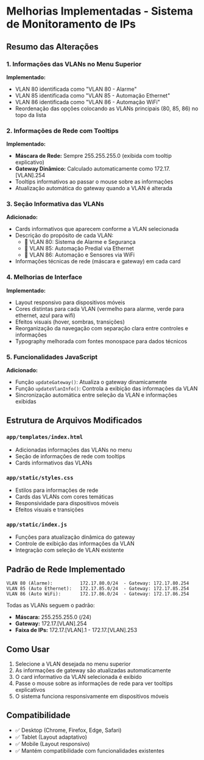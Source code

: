 # Melhorias Implementadas - Sistema de Monitoramento de IPs

## Resumo das Alterações

### 1. Informações das VLANs no Menu Superior

**Implementado:**
- VLAN 80 identificada como "VLAN 80 - Alarme"
- VLAN 85 identificada como "VLAN 85 - Automação Ethernet"  
- VLAN 86 identificada como "VLAN 86 - Automação WiFi"
- Reordenação das opções colocando as VLANs principais (80, 85, 86) no topo da lista

### 2. Informações de Rede com Tooltips

**Implementado:**
- **Máscara de Rede:** Sempre 255.255.255.0 (exibida com tooltip explicativo)
- **Gateway Dinâmico:** Calculado automaticamente como 172.17.[VLAN].254
- Tooltips informativos ao passar o mouse sobre as informações
- Atualização automática do gateway quando a VLAN é alterada

### 3. Seção Informativa das VLANs

**Adicionado:**
- Cards informativos que aparecem conforme a VLAN selecionada
- Descrição do propósito de cada VLAN:
  - 🚨 VLAN 80: Sistema de Alarme e Segurança
  - 🔌 VLAN 85: Automação Predial via Ethernet
  - 📶 VLAN 86: Automação e Sensores via WiFi
- Informações técnicas de rede (máscara e gateway) em cada card

### 4. Melhorias de Interface

**Implementado:**
- Layout responsivo para dispositivos móveis
- Cores distintas para cada VLAN (vermelho para alarme, verde para ethernet, azul para wifi)
- Efeitos visuais (hover, sombras, transições)
- Reorganização da navegação com separação clara entre controles e informações
- Typography melhorada com fontes monospace para dados técnicos

### 5. Funcionalidades JavaScript

**Adicionado:**
- Função `updateGateway()`: Atualiza o gateway dinamicamente
- Função `updateVlanInfo()`: Controla a exibição das informações da VLAN
- Sincronização automática entre seleção da VLAN e informações exibidas

## Estrutura de Arquivos Modificados

### `app/templates/index.html`
- Adicionadas informações das VLANs no menu
- Seção de informações de rede com tooltips
- Cards informativos das VLANs

### `app/static/styles.css`
- Estilos para informações de rede
- Cards das VLANs com cores temáticas
- Responsividade para dispositivos móveis
- Efeitos visuais e transições

### `app/static/index.js`
- Funções para atualização dinâmica do gateway
- Controle de exibição das informações da VLAN
- Integração com seleção de VLAN existente

## Padrão de Rede Implementado

```
VLAN 80 (Alarme):          172.17.80.0/24  - Gateway: 172.17.80.254
VLAN 85 (Auto Ethernet):   172.17.85.0/24  - Gateway: 172.17.85.254
VLAN 86 (Auto WiFi):       172.17.86.0/24  - Gateway: 172.17.86.254
```

Todas as VLANs seguem o padrão:
- **Máscara:** 255.255.255.0 (/24)
- **Gateway:** 172.17.[VLAN].254
- **Faixa de IPs:** 172.17.[VLAN].1 - 172.17.[VLAN].253

## Como Usar

1. Selecione a VLAN desejada no menu superior
2. As informações de gateway são atualizadas automaticamente
3. O card informativo da VLAN selecionada é exibido
4. Passe o mouse sobre as informações de rede para ver tooltips explicativos
5. O sistema funciona responsivamente em dispositivos móveis

## Compatibilidade

- ✅ Desktop (Chrome, Firefox, Edge, Safari)
- ✅ Tablet (Layout adaptativo)
- ✅ Mobile (Layout responsivo)
- ✅ Mantém compatibilidade com funcionalidades existentes